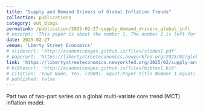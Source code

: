 ```yaml
---
title: "Supply and Demand Drivers of Global Inflation Trends"
collection: publications
category: out_blogs
permalink: /publication/2025-02-27-supply_demand_drivers_global_infl
# excerpt: 'This paper is about the number 1. The number 2 is left for future work.'
date: 2025-02-27
venue: 'Lberty Street Economics'
# slidesurl: 'http://academicpages.github.io/files/slides1.pdf'
# paperurl: 'https://libertystreeteconomics.newyorkfed.org/2025/02/global-trends-in-u-s-inflation-dynamics/'
link: 'https://libertystreeteconomics.newyorkfed.org/2025/02/supply-and-demand-drivers-of-global-inflation-trends/'
# bibtexurl: 'http://academicpages.github.io/files/bibtex1.bib'
# citation: 'Your Name, You. (2009). &quot;Paper Title Number 1.&quot; <i>Journal 1</i>. 1(1).'
# published: false
---
```

Part two of two-part series on a global multi-variate core trend (MCT) inflation model.
